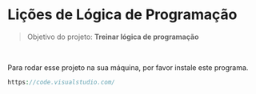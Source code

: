 # Lições de Lógica de Programação
> Objetivo do projeto: <strong>Treinar lógica de programação</strong>
<br>
<p>Para rodar esse projeto na sua máquina, por favor instale este programa.</p>

~~~php
https://code.visualstudio.com/
~~~
